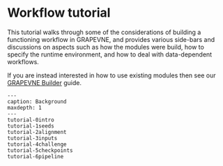# Workflow tutorial

This tutorial walks through some of the considerations of building a
functioning workflow in GRAPEVNE, and provides various side-bars and
discussions on aspects such as how the modules were build, how to specify the
runtime environment, and how to deal with data-dependent workflows.

If you are instead interested in how to use existing modules then see our
[GRAPEVNE Builder](builder.md) guide.

```{toctree}
---
caption: Background
maxdepth: 1
---
tutorial-0intro
tutorial-1seeds
tutorial-2alignment
tutorial-3inputs
tutorial-4challenge
tutorial-5checkpoints
tutorial-6pipeline
```
